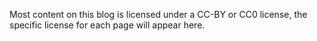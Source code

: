 Most content on this blog is licensed under a CC-BY or CC0 license, the specific license for each page will appear here.